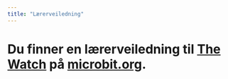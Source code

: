```yaml
---
title: "Lærerveiledning"
---
```


# Du finner en lærerveiledning til [The Watch](https://www.microbit.co.uk/blocks/lessons/the-watch/activity) på [microbit.org](https://www.microbit.co.uk/blocks/lessons/the-watch).
